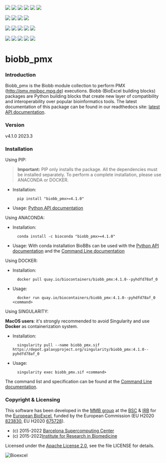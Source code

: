 [![](https://img.shields.io/github/v/tag/bioexcel/biobb_pmx?label=Version)](https://GitHub.com/bioexcel/biobb_pmx/tags/)
[![](https://img.shields.io/pypi/v/biobb-pmx.svg?label=Pypi)](https://pypi.python.org/pypi/biobb-pmx/)
[![](https://img.shields.io/conda/vn/bioconda/biobb_pmx?label=Conda)](https://anaconda.org/bioconda/biobb_pmx)
[![](https://img.shields.io/conda/dn/bioconda/biobb_pmx?label=Conda%20Downloads)](https://anaconda.org/bioconda/biobb_pmx)
[![](https://img.shields.io/badge/Docker-Quay.io-blue)](https://quay.io/repository/biocontainers/biobb_pmx?tab=tags)
[![](https://img.shields.io/badge/Singularity-GalaxyProject-blue)](https://depot.galaxyproject.org/singularity/biobb_pmx:4.1.0--pyhdfd78af_1)

[![](https://img.shields.io/badge/OS-Unix%20%7C%20MacOS-blue)](https://github.com/bioexcel/biobb_pmx)
[![](https://img.shields.io/pypi/pyversions/biobb-pmx.svg?label=Python%20Versions)](https://pypi.org/project/biobb-pmx/)
[![](https://img.shields.io/badge/License-Apache%202.0-blue.svg)](https://opensource.org/licenses/Apache-2.0)
[![](https://img.shields.io/badge/Open%20Source%3f-Yes!-blue)](https://github.com/bioexcel/biobb_pmx)

[![](https://readthedocs.org/projects/biobb-pmx/badge/?version=latest&label=Docs)](https://biobb-pmx.readthedocs.io/en/latest/?badge=latest)
[![](https://img.shields.io/website?down_message=Offline&label=Biobb%20Website&up_message=Online&url=https%3A%2F%2Fmmb.irbbarcelona.org%2Fbiobb%2F)](https://mmb.irbbarcelona.org/biobb/)
[![](https://img.shields.io/badge/Youtube-tutorial-blue?logo=youtube&logoColor=red)](https://www.youtube.com/watch?v=ou1DOGNs0xM)
[![](https://zenodo.org/badge/DOI/10.1038/s41597-019-0177-4.svg)](https://doi.org/10.1038/s41597-019-0177-4)
[![](https://img.shields.io/endpoint?color=brightgreen&url=https%3A%2F%2Fapi.juleskreuer.eu%2Fcitation-badge.php%3Fshield%26doi%3D10.1038%2Fs41597-019-0177-4)](https://www.nature.com/articles/s41597-019-0177-4#citeas)

[![](https://docs.bioexcel.eu/biobb_pmx/junit/testsbadge.svg)](https://docs.bioexcel.eu/biobb_pmx/junit/report.html)
[![](https://docs.bioexcel.eu/biobb_pmx/coverage/coveragebadge.svg)](https://docs.bioexcel.eu/biobb_pmx/coverage/)
[![](https://docs.bioexcel.eu/biobb_pmx/flake8/flake8badge.svg)](https://docs.bioexcel.eu/biobb_pmx/flake8/)
[![](https://img.shields.io/github/last-commit/bioexcel/biobb_pmx?label=Last%20Commit)](https://github.com/bioexcel/biobb_pmx/commits/master)
[![](https://img.shields.io/github/issues/bioexcel/biobb_pmx.svg?color=brightgreen&label=Issues)](https://GitHub.com/bioexcel/biobb_pmx/issues/)


# biobb_pmx

### Introduction
Biobb_pmx is the Biobb module collection to perform PMX (http://pmx.mpibpc.mpg.de) executions.
Biobb (BioExcel building blocks) packages are Python building blocks that
create new layer of compatibility and interoperability over popular
bioinformatics tools.
The latest documentation of this package can be found in our readthedocs site:
[latest API documentation](http://biobb-pmx.readthedocs.io/en/latest/).

### Version
v4.1.0 2023.3

### Installation
Using PIP:

> **Important:** PIP only installs the package. All the dependencies must be installed separately. To perform a complete installation, please use ANACONDA or DOCKER.

* Installation:

        pip install "biobb_pmx>=4.1.0"


* Usage: [Python API documentation](https://biobb-pmx.readthedocs.io/en/latest/modules.html)

Using ANACONDA:

* Installation:


        conda install -c bioconda "biobb_pmx>=4.1.0"


* Usage: With conda installation BioBBs can be used with the [Python API documentation](https://biobb-pmx.readthedocs.io/en/latest/modules.html) and the [Command Line documentation](https://biobb-pmx.readthedocs.io/en/latest/command_line.html)

Using DOCKER:

* Installation:


        docker pull quay.io/biocontainers/biobb_pmx:4.1.0--pyhdfd78af_0


* Usage:


        docker run quay.io/biocontainers/biobb_pmx:4.1.0--pyhdfd78af_0 <command>


Using SINGULARITY:

**MacOS users**: it's strongly recommended to avoid Singularity and use **Docker** as containerization system.

* Installation:


        singularity pull --name biobb_pmx.sif https://depot.galaxyproject.org/singularity/biobb_pmx:4.1.0--pyhdfd78af_0


* Usage:


        singularity exec biobb_pmx.sif <command>


The command list and specification can be found at the [Command Line documentation](https://biobb-pmx.readthedocs.io/en/latest/command_line.html).


### Copyright & Licensing
This software has been developed in the [MMB group](http://mmb.irbbarcelona.org) at the [BSC](http://www.bsc.es/) & [IRB](https://www.irbbarcelona.org/) for the [European BioExcel](http://bioexcel.eu/), funded by the European Commission (EU H2020 [823830](http://cordis.europa.eu/projects/823830), EU H2020 [675728](http://cordis.europa.eu/projects/675728)).

* (c) 2015-2022 [Barcelona Supercomputing Center](https://www.bsc.es/)
* (c) 2015-2022[Institute for Research in Biomedicine](https://www.irbbarcelona.org/)

Licensed under the
[Apache License 2.0](https://www.apache.org/licenses/LICENSE-2.0), see the file LICENSE for details.

![](https://bioexcel.eu/wp-content/uploads/2019/04/Bioexcell_logo_1080px_transp.png "Bioexcel")
